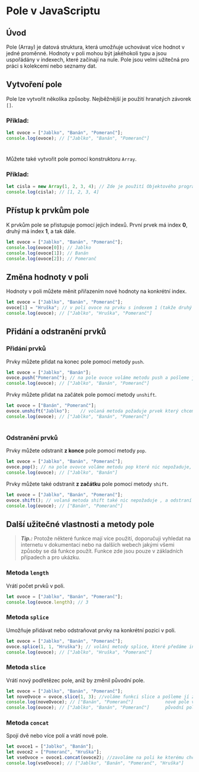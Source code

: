 # Pole v JavaScriptu

## Úvod

Pole (Array) je datová struktura, která umožňuje uchovávat více hodnot v jedné proměnné. Hodnoty v poli mohou být jakéhokoli typu a jsou uspořádány v indexech, které začínají na nule. Pole jsou velmi užitečná pro práci s kolekcemi nebo seznamy dat.

## Vytvoření pole

Pole lze vytvořit několika způsoby. Nejběžnější je použití hranatých závorek `[]`.

### Příklad:
```javascript
let ovoce = ["Jablko", "Banán", "Pomeranč"];
console.log(ovoce); // ["Jablko", "Banán", "Pomeranč"]
```
#
Můžete také vytvořit pole pomocí konstruktoru `Array`.
### Příklad:
```javascript
let cisla = new Array(1, 2, 3, 4); // Zde je použití Objektového programování (Vysvětlíme si pozdělji)
console.log(cisla); // [1, 2, 3, 4]
```

## Přístup k prvkům pole
K prvkům pole se přistupuje pomocí jejich indexů. První prvek má index **0**, druhý má index **1**, a tak dále.

```javascript
let ovoce = ["Jablko", "Banán", "Pomeranč"];
console.log(ovoce[0]); // Jablko
console.log(ovoce[1]); // Banán
console.log(ovoce[2]); // Pomeranč
```

## Změna hodnoty v poli
Hodnoty v poli můžete měnit přiřazením nové hodnoty na konkrétní index.
```javascript
let ovoce = ["Jablko", "Banán", "Pomeranč"];
ovoce[1] = "Hruška"; // v poli ovoce na prvku s indexem 1 (takže druhý prvek) pomocí znaku = nastavíme hodnotu na Hruška
console.log(ovoce); // ["Jablko", "Hruška", "Pomeranč"]
```

## Přidání a odstranění prvků
### Přidání prvků
Prvky můžete přidat na konec pole pomocí metody `push`.
```javascript
let ovoce = ["Jablko", "Banán"];
ovoce.push("Pomeranč"); // na pole ovoce voláme metodu push a pošleme jí to co chceme přidat na konec
console.log(ovoce); // ["Jablko", "Banán", "Pomeranč"]
```
Prvky můžete přidat na začátek pole pomocí metody `unshift`.
```javascript
let ovoce = ["Banán", "Pomeranč"];
ovoce.unshift("Jablko");    // volaná metoda požaduje prvek který chceme přidat a přidá ho na začátek pole
console.log(ovoce); // ["Jablko", "Banán", "Pomeranč"]
```
#
### Odstranění prvků
Prvky můžete odstranit **z konce** pole pomocí metody `pop`.
```javascript
let ovoce = ["Jablko", "Banán", "Pomeranč"];
ovoce.pop(); // na pole ovovce voláme metodu pop které nic nepožaduje, a odstraní poslení prvek v poli
console.log(ovoce); // ["Jablko", "Banán"]
```

Prvky můžete také odstranit **z začátku** pole pomocí metody `shift`.
```javascript
let ovoce = ["Jablko", "Banán", "Pomeranč"];
ovoce.shift(); // volaná metoda shift také nic nepožaduje , a odstraní první prvek v poli
console.log(ovoce); // ["Banán", "Pomeranč"]
```

## Další užitečné vlastnosti a metody pole
>***Tip.:*** Protože některé funkce mají více použití, doporučuji vyhledat na internetu v dokumentaci nebo na dalších webech jakými všemi způsoby se dá funkce použít. Funkce zde jsou pouze v základních případech a pro ukázku.
### Metoda `length`
Vrátí počet prvků v poli.
```javascript
let ovoce = ["Jablko", "Banán", "Pomeranč"];
console.log(ovoce.length); // 3
```
### Metoda `splice`
Umožňuje přidávat nebo odstraňovat prvky na konkrétní pozici v poli.
```javascript
let ovoce = ["Jablko", "Banán", "Pomeranč"];
ovoce.splice(1, 1, "Hruška"); // volání metody splice, které předáme index začátku a konce prvků k odstranění, a Hodnoty kterými je chceme nahradi
console.log(ovoce); // ["Jablko", "Hruška", "Pomeranč"]
```
### Metoda `slice`
Vrátí nový podřetězec pole, aniž by změnil původní pole.
```javascript
let ovoce = ["Jablko", "Banán", "Pomeranč"];
let noveOvoce = ovoce.slice(1, 3); //voláme funkci slice a pošleme jí začátek a konec výřezu (indexy)
console.log(noveOvoce); // ["Banán", "Pomeranč"]            nové pole v naší proměnné
console.log(ovoce); // ["Jablko", "Banán", "Pomeranč"]      původní pole zůstalo nezměněno
```
### Metoda `concat`
Spojí dvě nebo více polí a vrátí nové pole.
```javascript
let ovoce1 = ["Jablko", "Banán"];
let ovoce2 = ["Pomeranč", "Hruška"];
let vseOvoce = ovoce1.concat(ovoce2); //zavoláme na poli ke kterému chceme připojovat, a do funkce pošleme pole které se má připojit
console.log(vseOvoce); // ["Jablko", "Banán", "Pomeranč", "Hruška"]
```